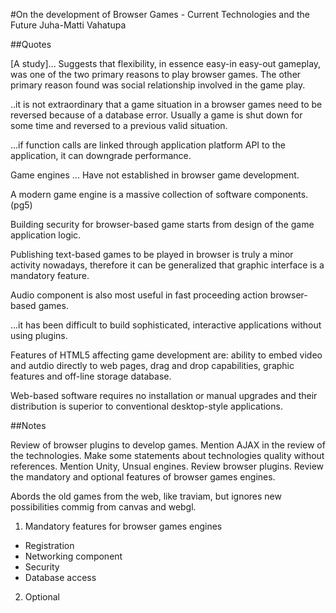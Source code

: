#On the development of Browser Games - Current Technologies and the Future
Juha-Matti Vahatupa

##Quotes

[A study]... Suggests that flexibility, in essence easy-in easy-out gameplay, was one
of the two primary reasons to play browser games. The other primary
reason found was social relationship involved in the game play.

..it is not extraordinary that a game situation in a browser games
need to be reversed because of a database error. Usually a game is shut
down for some time and reversed to a previous valid situation.

...if function calls are linked through application platform API to the
application, it can downgrade performance.

Game engines ... Have not established in browser game development.

A modern game engine is a massive collection of software
components. (pg5)


Building security for browser-based game starts from design of the
game application logic.

Publishing text-based games to be played in browser is truly a
minor activity nowadays, therefore it can be generalized that
graphic interface  is a mandatory feature.

Audio component is also most useful in fast proceeding action
browser-based games.

...it has been difficult to build sophisticated, interactive
applications without using plugins. 

Features of HTML5 affecting game development are: ability to embed
video and autdio directly to web pages, drag and drop
capabilities, graphic features and off-line storage database.

Web-based software requires no installation or manual upgrades and
their distribution is superior to conventional desktop-style
applications.

##Notes

Review of browser plugins to develop games.
Mention AJAX in the review of the technologies.
Make some statements about technologies quality without references.
Mention Unity, Unsual engines.
Review browser plugins.
Review the mandatory and optional features of browser games engines.

Abords the old games from the web, like traviam, but ignores new
possibilities commig from canvas and webgl.

1. Mandatory features for browser games engines
- Registration
- Networking component
- Security
- Database access

2. Optional

